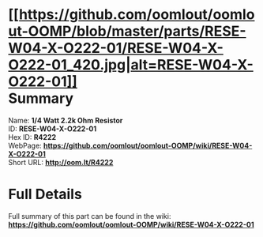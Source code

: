 
[[https://github.com/oomlout/oomlout-OOMP/blob/master/parts/RESE-W04-X-O222-01/RESE-W04-X-O222-01_420.jpg|alt=RESE-W04-X-O222-01]]     
Summary
=================
  
Name: __1/4 Watt 2.2k Ohm Resistor__    
ID: __RESE-W04-X-O222-01__   
Hex ID: __R4222__   
WebPage: __https://github.com/oomlout/oomlout-OOMP/wiki/RESE-W04-X-O222-01__   
Short URL: __http://oom.lt/R4222__   

Full Details
==========================
Full summary of this part can be found in the wiki:   
__https://github.com/oomlout/oomlout-OOMP/wiki/RESE-W04-X-O222-01__    

